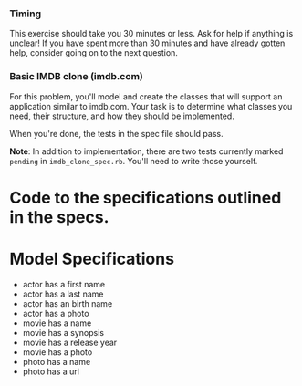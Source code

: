 
### Timing
This exercise should take you 30 minutes or less. Ask for help if anything is unclear!  If you have spent more than 30 minutes and have already gotten help, consider going on to the next question.

### Basic IMDB clone (imdb.com)

For this problem, you'll model and create the classes that will support an application similar to imdb.com.  Your task is to determine what classes you need, their structure, and how they should be implemented.

When you're done, the tests in the spec file should pass.

**Note**: In addition to implementation, there are two tests currently marked `pending` in `imdb_clone_spec.rb`. You'll need to write those yourself.

# Code to the specifications outlined in the specs.

# Model Specifications

- actor has a first name
- actor has a last name
- actor has an birth name
- actor has a photo
- movie has a name
- movie has a synopsis
- movie has a release year
- movie has a photo
- photo has a name
- photo has a url

